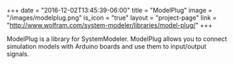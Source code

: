 +++
date = "2016-12-02T13:45:39-06:00"
title = "ModelPlug"
image = "/images/modelplug.png"
is_icon = "true"
layout = "project-page"
link = "http://www.wolfram.com/system-modeler/libraries/model-plug/"
+++

ModelPlug is a library for SystemModeler. ModelPlug allows you to connect simulation models with Arduino boards and use them to input/output signals.

<!--more-->